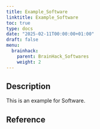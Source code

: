 ```yaml
---
title: Example_Software
linktitle: Example_Software
toc: true
type: docs
date: "2025-02-11T00:00:00+01:00"
draft: false
menu:
  brainhack:
    parent: BrainHack_Softwares
    weight: 2
---
```


## Description

This is an example for Software.

## Reference

